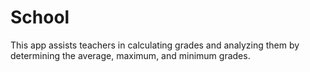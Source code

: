 # School
 This app assists teachers in calculating grades and analyzing them by determining the average, maximum, and minimum grades.
